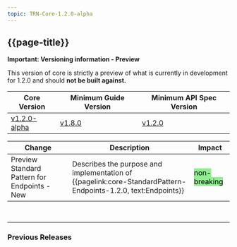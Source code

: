 ```yaml
---
topic: TRN-Core-1.2.0-alpha
---
```


<div class="bars-blg-expander">
<div class="bars-blg-expander-entry" id="v1.1.0">

## {{page-title}}

<div markdown="span" class="alert alert-warning" role="alert"><i class="fa fa-warning"></i><b> Important:  Versioning information - Preview</b>
<p>

This version of core is strictly a preview of what is currently in development for 1.2.0 and should <b>not be built against.</b>

<table>
<thead>
	<tr>
		<th data-no-sort="">Core Version</th>
		<th data-no-sort="">Minimum Guide Version</th>
		<th data-no-sort="">Minimum API Spec Version</th>
	</tr>
</thead>
<tbody>
	<tr>
		<td><a href="https://simplifier.net/guide/nhsbookingandreferralstandard/Home/Design/BaRS-Core?version=1.0.0" target="_blank">v1.2.0-alpha</a></td>
		<td><a href="https://simplifier.net/guide/nhsbookingandreferralstandard/home?version=1.1.0" target="_blank">v1.8.0</td>
		<td><a href="https://digital.nhs.uk/developer/api-catalogue/booking-and-referral-fhir/v1_0_0" target="_blank">v1.2.0</a></td>
	</tr>
</tbody>
</table>
</div>

| Change                                   | Description                            | Impact                          | 
|------------------------------------------|----------------------------------------|---------------------------------|
|Preview Standard Pattern for Endpoints - New  |  Describes the purpose and implementation of {{pagelink:core-StandardPattern-Endpoints-1.2.0, text:Endpoints}}   |  <mark style="background-color: LightGreen">non-breaking</mark>  |



<br>
<hr>

### Previous Releases
